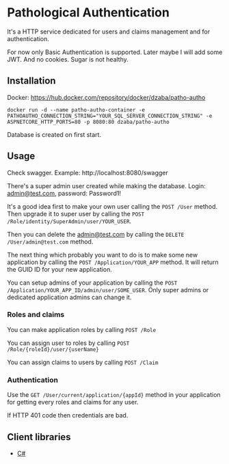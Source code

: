 # Pathological Authentication

It's a HTTP service dedicated for users and claims management and for authentication.

For now only Basic Authentication is supported. Later maybe I will add some JWT. And no cookies. Sugar is not healthy.

## Installation

Docker: https://hub.docker.com/repository/docker/dzaba/patho-autho

`docker run -d --name patho-autho-container -e PATHOAUTHO_CONNECTION_STRING="YOUR_SQL_SERVER_CONNECTION_STRING" -e ASPNETCORE_HTTP_PORTS=80 -p 8080:80 dzaba/patho-autho`

Database is created on first start.

## Usage

Check swagger. Example: http://localhost:8080/swagger

There's a super admin user created while making the database. Login: admin@test.com, password: Password1!

It's a good idea first to make your own user calling the `POST /User` method.
Then upgrade it to super user by calling the `POST /Role/identity/SuperAdmin/user/YOUR_USER`.

Then you can delete the admin@test.com by calling the `DELETE /User/admin@test.com` method.

The next thing which probably you want to do is to make some new application by calling the `POST /Application/YOUR_APP` method.
It will return the GUID ID for your new application.

You can setup admins of your application by calling the `POST /Application/YOUR_APP_ID/admin/user/SOME_USER`.
Only super admins or dedicated application admins can change it.

### Roles and claims

You can make application roles by calling `POST /Role`

You can assign user to roles by calling `POST /Role/{roleId}/user/{userName}`

You can assign claims to users by calling `POST /Claim`

### Authentication

Use the `GET /User/current/application/{appId}` method in your application for getting every roles and claims for any user.

If HTTP 401 code then credentials are bad.

## Client libraries

- [C#](src/Dzaba.PathoAutho.Client)